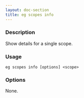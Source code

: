 ```yaml
---
layout: doc-section
title: eg scopes info
---
```


### Description

Show details for a single scope.

### Usage

```shell
eg scopes info [options] <scope>
```

### Options

None.
